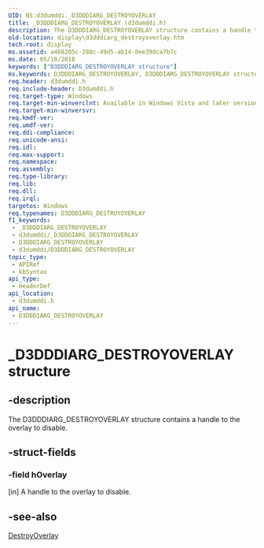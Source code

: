 ```yaml
---
UID: NS:d3dumddi._D3DDDIARG_DESTROYOVERLAY
title: _D3DDDIARG_DESTROYOVERLAY (d3dumddi.h)
description: The D3DDDIARG_DESTROYOVERLAY structure contains a handle to the overlay to disable.
old-location: display\d3dddiarg_destroyoverlay.htm
tech.root: display
ms.assetid: a468205c-288c-49d5-ab14-0ee39dca7b7c
ms.date: 05/10/2018
keywords: ["D3DDDIARG_DESTROYOVERLAY structure"]
ms.keywords: D3DDDIARG_DESTROYOVERLAY, D3DDDIARG_DESTROYOVERLAY structure [Display Devices], UMDisplayDriver_param_Structs_e7a2d82a-2e1c-4362-ae4d-23617911de3b.xml, _D3DDDIARG_DESTROYOVERLAY, d3dumddi/D3DDDIARG_DESTROYOVERLAY, display.d3dddiarg_destroyoverlay
req.header: d3dumddi.h
req.include-header: D3dumddi.h
req.target-type: Windows
req.target-min-winverclnt: Available in Windows Vista and later versions of the Windows operating systems.
req.target-min-winversvr: 
req.kmdf-ver: 
req.umdf-ver: 
req.ddi-compliance: 
req.unicode-ansi: 
req.idl: 
req.max-support: 
req.namespace: 
req.assembly: 
req.type-library: 
req.lib: 
req.dll: 
req.irql: 
targetos: Windows
req.typenames: D3DDDIARG_DESTROYOVERLAY
f1_keywords:
 - _D3DDDIARG_DESTROYOVERLAY
 - d3dumddi/_D3DDDIARG_DESTROYOVERLAY
 - D3DDDIARG_DESTROYOVERLAY
 - d3dumddi/D3DDDIARG_DESTROYOVERLAY
topic_type:
 - APIRef
 - kbSyntax
api_type:
 - HeaderDef
api_location:
 - d3dumddi.h
api_name:
 - D3DDDIARG_DESTROYOVERLAY
---
```


# _D3DDDIARG_DESTROYOVERLAY structure


## -description

The D3DDDIARG_DESTROYOVERLAY structure contains a handle to the overlay to disable.

## -struct-fields

### -field hOverlay

[in] A handle to the overlay to disable.

## -see-also

<a href="/windows-hardware/drivers/ddi/d3dumddi/nc-d3dumddi-pfnd3dddi_destroyoverlay">DestroyOverlay</a>